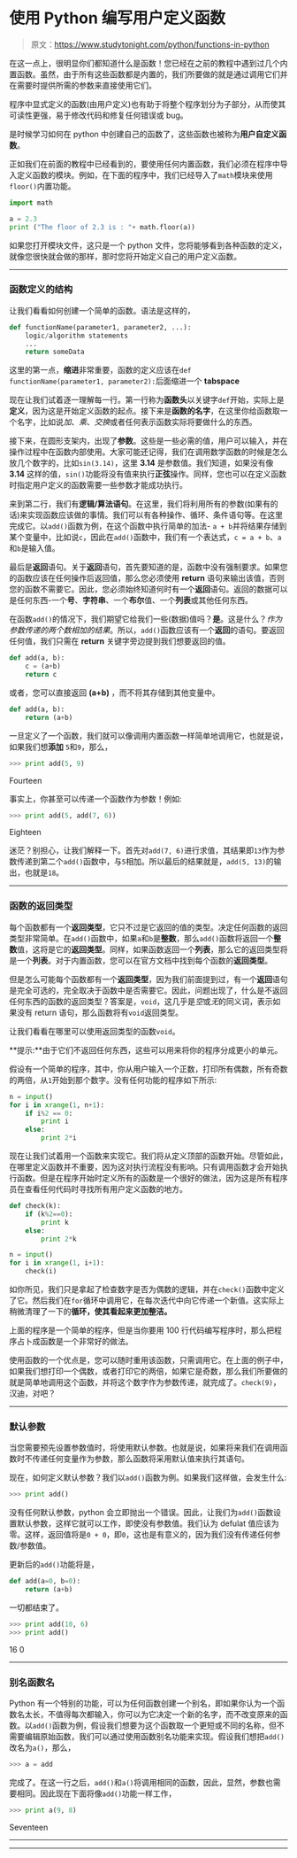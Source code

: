 # 使用 Python 编写用户定义函数

> 原文：<https://www.studytonight.com/python/functions-in-python>

在这一点上，很明显你们都知道什么是函数！您已经在之前的教程中遇到过几个内置函数。虽然，由于所有这些函数都是内置的，我们所要做的就是通过调用它们并在需要时提供所需的参数来直接使用它们。

程序中显式定义的函数(由用户定义)也有助于将整个程序划分为子部分，从而使其可读性更强，易于修改代码和修复任何错误或 bug。

是时候学习如何在 python 中创建自己的函数了，这些函数也被称为**用户自定义函数**。

正如我们在前面的教程中已经看到的，要使用任何内置函数，我们必须在程序中导入定义函数的模块。例如，在下面的程序中，我们已经导入了`math`模块来使用`floor()`内置功能。

```py
import math

a = 2.3
print ("The floor of 2.3 is : "+ math.floor(a))
```

如果您打开模块文件，这只是一个 python 文件，您将能够看到各种函数的定义，就像您很快就会做的那样，那时您将开始定义自己的用户定义函数。

* * *

### 函数定义的结构

让我们看看如何创建一个简单的函数。语法是这样的，

```py
def functionName(parameter1, parameter2, ...):
    logic/algorithm statements
    ...
    return someData
```

这里的第一点，**缩进**非常重要，函数的定义应该在`def functionName(parameter1, parameter2):`后面缩进一个 **tabspace**

现在让我们试着逐一理解每一行。第一行称为**函数头**以关键字`def`开始，实际上是**定义**，因为这是开始定义函数的起点。接下来是**函数的名字**，在这里你给函数取一个名字，比如说*加*、*乘*、*交换*或者任何表示函数实际将要做什么的东西。

接下来，在圆形支架内，出现了**参数**。这些是一些必需的值，用户可以输入，并在操作过程中在函数内部使用。大家可能还记得，我们在调用数学函数的时候是怎么放几个数字的，比如`sin(3.14)`，这里 **3.14** 是参数值。我们知道，如果没有像 **3.14** 这样的值，`sin()`功能将没有值来执行**正弦**操作。同样，您也可以在定义函数时指定用户定义的函数需要一些参数才能成功执行。

来到第二行，我们有**逻辑/算法语句**。在这里，我们将利用所有的参数(如果有的话)来实现函数应该做的事情。我们可以有各种操作、循环、条件语句等。在这里完成它。以`add()`函数为例，在这个函数中执行简单的加法- `a + b`并将结果存储到某个变量中，比如说`c`，因此在`add()`函数中，我们有一个表达式，`c = a + b`、`a`和`b`是输入值。

最后是**返回**语句。关于**返回**语句，首先要知道的是，函数中没有强制要求。如果您的函数应该在任何操作后返回值，那么您必须使用 **return** 语句来输出该值，否则您的函数不需要它。因此，您必须始终知道何时有一个**返回**语句。返回的数据可以是任何东西-一个**号**、**字符串**、一个**布尔**值、一个**列表**或其他任何东西。

在函数`add()`的情况下，我们期望它给我们一些(数据)值吗？**是**。这是什么？*作为参数传递的两个数相加的结果*。所以，`add()`函数应该有一个**返回**的语句。要返回任何值，我们只需在 **return** 关键字旁边提到我们想要返回的值。

```py
def add(a, b):
    c = (a+b)
    return c
```

或者，您可以直接返回 **(a+b)** ，而不将其存储到其他变量中。

```py
def add(a, b):
    return (a+b)
```

一旦定义了一个函数，我们就可以像调用内置函数一样简单地调用它，也就是说，如果我们想**添加** `5`和`9`，那么，

```py
>>> print add(5, 9)
```

Fourteen

事实上，你甚至可以传递一个函数作为参数！例如:

```py
>>> print add(5, add(7, 6))
```

Eighteen

迷茫？别担心，让我们解释一下。首先对`add(7, 6)`进行求值，其结果即`13`作为参数传递到第二个`add()`函数中，与`5`相加。所以最后的结果就是，`add(5, 13)`的输出，也就是`18`。

* * *

### 函数的返回类型

每个函数都有一个**返回类型**，它只不过是它返回的值的类型。决定任何函数的返回类型非常简单。在`add()`函数中，如果`a`和`b`是**整数**，那么`add()`函数将返回一个**整数**值，这将是它的**返回类型**。同样，如果函数返回一个**列表**，那么它的返回类型将是一个**列表**。对于内置函数，您可以在官方文档中找到每个函数的**返回类型**。

但是怎么可能每个函数都有一个**返回类型**，因为我们前面提到过，有一个**返回**语句是完全可选的，完全取决于函数中是否需要它。因此，问题出现了，什么是不返回任何东西的函数的返回类型？答案是，`void`，这几乎是*空*或*无*的同义词，表示如果没有 return 语句，那么函数将有`void`返回类型。

让我们看看在哪里可以使用返回类型的函数`void`。

**提示:**由于它们不返回任何东西，这些可以用来将你的程序分成更小的单元。

假设有一个简单的程序，其中，你从用户输入一个正数，打印所有偶数，所有奇数的两倍，从`1`开始到那个数字。没有任何功能的程序如下所示:

```py
n = input()
for i in xrange(1, n+1):
	if i%2 == 0:
		print i
	else:
		print 2*i
```

现在让我们试着用一个函数来实现它。我们将从定义顶部的函数开始。尽管如此，在哪里定义函数并不重要，因为这对执行流程没有影响。只有调用函数才会开始执行函数。但是在程序开始时定义所有的函数是一个很好的做法，因为这是所有程序员在查看任何代码时寻找所有用户定义函数的地方。

```py
def check(k):
	if (k%2==0):
		print k
	else:
		print 2*k

n = input()
for i in xrange(1, i+1):
	check(i)
```

如你所见，我们只是拿起了检查数字是否为偶数的逻辑，并在`check()`函数中定义了它。然后我们在`for`循环中调用它，在每次迭代中向它传递一个新值。这实际上稍微清理了一下的**循环，使其看起来更加整洁。**

上面的程序是一个简单的程序，但是当你要用 100 行代码编写程序时，那么把程序占卜成函数是一个非常好的做法。

使用函数的一个优点是，您可以随时重用该函数，只需调用它。在上面的例子中，如果我们想打印一个偶数，或者打印它的两倍，如果它是奇数，那么我们所要做的就是简单地调用这个函数，并将这个数字作为参数传递，就完成了。`check(9)`，汉迪，对吧？

* * *

### 默认参数

当您需要预先设置参数值时，将使用默认参数。也就是说，如果将来我们在调用函数时不传递任何变量作为参数，那么函数将采用默认值来执行其语句。

现在，如何定义默认参数？我们以`add()`函数为例。如果我们这样做，会发生什么:

```py
>>> print add()
```

没有任何默认参数，python 会立即抛出一个错误。因此，让我们为`add()`函数设置默认参数，这样它就可以工作，即使没有参数值。我们认为 defulat 值应该为零。这样，返回值将是`0 + 0`，即`0`，这也是有意义的，因为我们没有传递任何参数/参数值。

更新后的`add()`功能将是，

```py
def add(a=0, b=0):
    return (a+b)
```

一切都结束了。

```py
>>> print add(10, 6)
>>> print add()
```

16 0

* * *

### 别名函数名

Python 有一个特别的功能，可以为任何函数创建一个别名，即如果你认为一个函数名太长，不值得每次都输入，你可以为它决定一个新的名字，而不改变原来的函数。以`add()`函数为例，假设我们想要为这个函数取一个更短或不同的名称，但不需要编辑原始函数，我们可以通过使用函数别名功能来实现。假设我们想把`add()`改名为`a()`，那么，

```py
>>> a = add
```

完成了。在这一行之后，`add()`和`a()`将调用相同的函数，因此，显然，参数也需要相同。因此现在下面将像`add()`功能一样工作，

```py
>>> print a(9, 8)
```

Seventeen

* * *

* * *